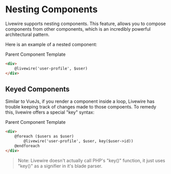 # Nesting Components

Livewire supports nesting components. This feature, allows you to compose components from other components, which is an incredibly powerful architectural pattern.

Here is an example of a nested component:
<div title="Component">
<div title="Component__view">

Parent Component Template
```html
<div>
    @livewire('user-profile', $user)
</div>
```
</div></div>

## Keyed Components

Similar to VueJs, if you render a component inside a loop, Livewire has trouble keeping track of changes made to those compoents. To remedy this, livewire offers a special "key" syntax:

<div title="Component">
<div title="Component__view">

Parent Component Template
```html
<div>
    @foreach ($users as $user)
        @livewire('user-profile', $user, key($user->id))
    @endforeach
</div>
```
</div></div>

> Note: Livewire doesn't actually call PHP's "key()" function, it just uses "key()" as a signifier in it's blade parser.
